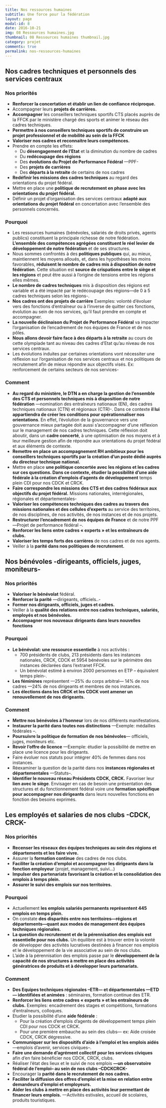 ```yaml
---
title: Nos ressources humaines
subtitle: Une force pour la fédération
layout: page
modal-id: 8
date: 2016-10-21
img: 08 Ressources humaines.jpg
thumbnail: 08 Ressources humaines thumbnail.jpg
category: projet
comments: true
permalink: nos-ressources-humaines
---
```


## Nos cadres techniques et personnels des services centraux

### Nos priorités

  - **Renforcer la concertation et établir un lien de confiance réciproque.**
  - Accompagner leurs **projets de carrières.**
  - **Accompagner** les conseillers techniques sportifs CTS placés auprès de la FFCK par le ministère chargé des sports et animer le réseau des cadres techniques.
  - **Permettre à nos conseillers techniques sportifs de construire un projet professionnel et de mobilité au sein de la FFCK**
  - **Valoriser nos cadres et reconnaitre leurs compétences.**
  - Prendre en compte les effets:
    - Du **désengagement de l’Etat** et la diminution du nombre
de cadres
    - Du **redécoupage des régions**
    - Des **évolutions du Projet de Performance Fédéral** —PPF-
    - Des **projets de carrières**
    - Des **départs à la retraite** de certains de nos cadres
  - **Redéfinir les missions des cadres techniques** au regard des orientations du projet fédéral.
  - Mettre en place une **politique de recrutement en phase avec les orientations du projet fédéral.**
  - Définir un projet d’organisation des services centraux **adapté aux orientations du projet fédéral** en concertation avec l’ensemble des personnels concernés.

### Pourquoi

  - Les ressources humaines (bénévoles, salariés de droits privés, agents publics) constituent la principale richesse de notre fédération. **L’ensemble des compétences agrégées constituent le réel levier de développement de notre fédération** et de ses structures.
  - Nous sommes confrontés à des **politiques publiques** qui, au mieux, maintiennent les moyens alloués, et, dans les hypothèses les moins favorables, **réduisent le nombre de cadres mis à disposition de notre fédération**. Cette situation est **source de crispations entre le siège et les régions** et peut être aussi à l’origine de tensions entre les régions elles mêmes.
  - **Le nombre de cadres techniques** mis à disposition des régions est variable et a été impacté par le redécoupage des régions—de 0 à 5 cadres techniques selon les régions-.
  - **Nos cadres ont des projets de carrière** Exemples: volonté d’évoluer vers des fonctions d’entraîneur ou à l’inverse de quitter ces fonctions, évolution au sein de nos services, qu’il faut prendre en compte et accompagner.
  - **La nouvelle déclinaison du Projet de Performance Fédéral** va impacter l’organisation de l’encadrement de nos équipes de France et de nos pôles.
  - **Nous allons devoir faire face à des départs à la retraite** au cours de cette olympiade tant au niveau des cadres d’Etat qu’au niveau de nos services centraux.
  - Les évolutions induites par certaines orientations vont nécessiter une réflexion sur l’organisation de nos services centraux et nos politiques de recrutement afin de mieux répondre aux objectifs visés. Ex: renforcement de certains secteurs de nos services-

### Comment

  - **Au regard du ministère, le DTN a en charge la gestion de l’ensemble des CTS et personnels techniques mis à disposition de notre fédération** —nomination des entraîneurs nationaux (EN), des cadres techniques nationaux (CTN) et régionaux (CTR)-. Dans ce contexte **il lui appartiendra de créer les conditions pour opérationnaliser nos orientations**. En effet, l’évolution de la gouvernance vers une gouvernance mieux partagée doit aussi s’accompagner d’une réflexion sur le management de nos cadres techniques. Cette réflexion doit aboutir, dans un **cadre concerté**, à une optimisation de nos moyens et à leur meilleure gestion afin de répondre aux orientations du projet fédéral et aux éléments de contexte.
  - **Remettre en place un accompagnement RH ambitieux pour les conseillers techniques sportifs par la création d’un poste dédié auprès du directeur technique national.**
  - Mettre en place **une politique concertée avec les régions et les cadres sur ces questions. Dans ce contexte, étudier la possibilité d’une aide fédérale à la création d’emplois d’agents de développement** temps plein CDI pour nos CDCK et CRCK.
  - **Faire correspondre les missions des CTS et des cadres fédéraux aux objectifs du projet fédéral.** Missions nationales, interrégionales, régionales et départementales-
  - **Valoriser les compétences techniques des cadres au travers des missions nationales et des cellules d’experts** au service des territoires, de nos disciplines, de nos activités, de nos instances et de nos projets.
  - **Restructurer l’encadrement de nos équipes de France** et de notre PPF—Projet de performance fédéral –.
  - **Renforcer les liens entre cadres « experts » et les entraîneurs de clubs.**
  - **Valoriser les temps forts des carrières** de nos cadres et de nos agents.
  - Veiller à la **parité dans nos politiques de recrutement.**



## Nos bénévoles -dirigeants, officiels, juges, moniteurs-

### Nos priorités

  - **Valoriser le bénévolat** fédéral.
  - **Renforcer la parité** —dirigeants, officiels..-
  - **Former nos dirigeants, officiels, juges et cadres.**
  - Veiller à la **qualité des relations entre nos cadres techniques, salariés, employés et nos bénévoles.**
  - **Accompagner nos nouveaux dirigeants dans leurs nouvelles fonctions**

### Pourquoi

  - **Le bénévolat: une ressource essentielle** à nos activités :
    - 700 présidents de clubs, 213 présidents dans les instances nationales, CRCK, CDCK et 5954 bénévoles sur le périmètre des instances déclarées dans l’extranet FFCK.
    - Un bénévolat estimé à environ 2000 personnes en ETP – équivalent temps plein-.
  - **Les féminines** représentent —25% du corps arbitral— 14% de nos cadres —24% de nos dirigeants et membres de nos instances.
  - **Les élections dans les CRCK et les CDCK vont amener un renouvellement de nos dirigeants.**

### Comment

  - **Mettre nos bénévoles à l’honneur** lors de nos différents manifestations.
  - **Instaurer la parité dans toutes nos distinctions** —Exemple: médailles fédérales –.
  - **Poursuivre la politique de formation de nos bénévoles**— officiels, juges, moniteurs etc.
  - **Revoir l’offre de licence** —Exemple: étudier la possibilité de mettre en place une licence pour les dirigeants.
  - Faire évoluer nos statuts pour intégrer 40% de femmes dans nos instances.
  - Réexaminer la question de la parité dans nos **instances régionales et départementales** —Statuts–.
  - **Identifier le nouveau réseau Présidents CDCK, CRCK.** Favoriser leur **lien avec le siège**. Envisager en cas de besoin une présentation des structures et du fonctionnement fédéral voire une **formation spécifique pour accompagner nos dirigeants** dans leurs nouvelles fonctions en fonction des besoins exprimés.

## Les employés et salaries de nos clubs -CDCK, CRCK-

### Nos priorités

  - **Recenser les réseaux des équipes techniques au sein des régions et départements et les faire vivre.**
  - Assurer la **formation continue** des cadres de nos clubs.
  - **Faciliter la création d’emploi et accompagner les dirigeants dans la fonction employeur** (projet, management, suivi...)
  - **Impulser des partenariats favorisant la création et la consolidation des emplois à temps plein.**
  - **Assurer le suivi des emplois sur nos territoires.**

### Pourquoi

  - Actuellement **les emplois salariés permanents représentent 445 emplois en temps plein.**
  - On constate **des disparités entre nos territoires—régions et départements—quant aux modes de management des équipes techniques régionales.**
  - **La question du recrutement et de la pérennisation des emplois est essentielle pour nos clubs.** Un équilibre est à trouver entre la volonté de développer des activités lucratives destinées à financer nos emplois et le développement de la vie associative au sein de nos clubs.
  - L’aide à la pérennisation des emplois passe par le **développement de la capacité de nos structures à mettre en place des activités génératrices de produits et à développer leurs partenariats.**

### Comment

  - **Des Equipes techniques régionales –ETR— et départementales —ETD— identifiées et animées** : séminaires, formation continue des ETR.
  - **Renforcer les liens entre cadres « experts » et les entraîneurs de clubs.** Exemples: encadrement des stages et compétitions, formations d’entraîneurs, colloques.
  - Etudier la possibilité d’une **aide fédérale** :
    - Pour la création d’emplois d’agents de développement temps plein CDI pour nos CDCK et CRCK.
    - Pour une première embauche au sein des clubs— ex: Aide croisée CDCK, CRCK dégressive.
  - **Communiquer sur les dispositifs d’aide à l’emploi et les emplois aidés** —emplois d’avenir, services civiques–.
  - **Faire une demande d’agrément collectif pour les services civiques** afin d’en faire bénéficier nos CDCK, CRCK, clubs.
  - Réaliser l’état des lieux et le suivi de nos emplois **—un observatoire fédéral de l’emploi– au sein de nos clubs –CDCKCRCK-**
  - Encourager la **parité dans le recrutement de nos cadres.**
  - **Faciliter la diffusion des offres d’emploi et la mise en relation entre demandeurs d’emploi et employeurs.**
  - **Aider les clubs à mettre en place des activités leur permettant de financer leurs emplois.** —Activités estivales, accueil de scolaires, produits touristiques.
